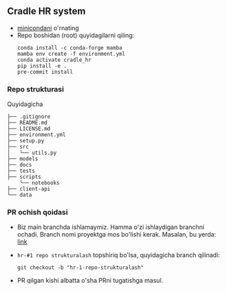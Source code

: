 ## Cradle HR system
- [minicondani](https://docs.conda.io/en/latest/miniconda.html) o'rnating
- Repo boshidan (root) quyidagilarni qiling:
    ```shell
    conda install -c conda-forge mamba
    mamba env create -f environment.yml
    conda activate cradle_hr
    pip install -e .
    pre-commit install
    ```

### Repo strukturasi
Quyidagicha

    ├── .gitignore
    ├── README.md
    ├── LICENSE.md
    ├── environment.yml
    ├── setup.py
    ├── src
    │   └── utils.py
    ├── models
    ├── docs
    ├── tests
    ├── scripts
        └── notebooks
    ├── client-api
    └── data


### PR ochish qoidasi
- Biz main branchda ishlamaymiz. Hamma o'zi ishlaydigan branchni ochadi.
Branch nomi proyektga mos bo'lishi kerak.
Masalan, bu yerda: [link](https://github.com/orgs/cradle-uz/projects/2/views/1?layout=board)

- `hr-#1 repo strukturalash` topshiriq bo'lsa, quyidagicha branch qilinadi:

  ```shell
  git checkout -b "hr-1-repo-strukturalash"
  ```
- PR qilgan kishi albatta o'sha PRni tugatishga masul.
